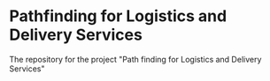 # Pathfinding for Logistics and Delivery Services
The repository for the project "Path finding for Logistics and Delivery Services"
